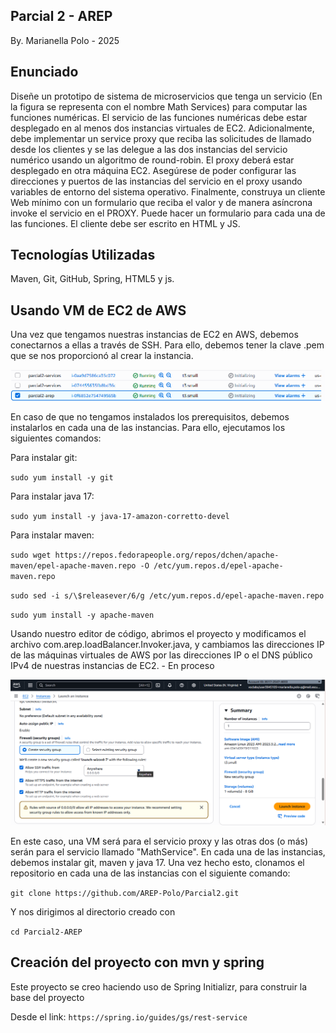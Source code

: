 ## Parcial 2 - AREP 
By. Marianella Polo - 2025

## Enunciado
Diseñe un prototipo de sistema de microservicios que tenga un servicio (En la figura se representa con el nombre Math Services) para computar las funciones numéricas.  El servicio de las funciones numéricas debe estar desplegado en al menos dos instancias virtuales de EC2. Adicionalmente, debe implementar un service proxy que reciba las solicitudes de llamado desde los clientes  y se las delegue a las dos instancias del servicio numérico usando un algoritmo de round-robin. El proxy deberá estar desplegado en otra máquina EC2. Asegúrese de poder configurar las direcciones y puertos de las instancias del servicio en el proxy usando variables de entorno del sistema operativo.  Finalmente, construya un cliente Web mínimo con un formulario que reciba el valor y de manera asíncrona invoke el servicio en el PROXY. Puede hacer un formulario para cada una de las funciones. El cliente debe ser escrito en HTML y JS.

## Tecnologías Utilizadas

Maven, Git, GitHub, Spring, HTML5 y js.

## Usando VM de EC2 de AWS
Una vez que tengamos nuestras instancias de EC2 en AWS, debemos conectarnos a ellas a través de SSH. Para ello, debemos tener la clave .pem que se nos proporcionó al crear la instancia.

![instances](images/instances.png)

En caso de que no tengamos instalados los prerequisitos, debemos instalarlos en cada una de las instancias. Para ello, ejecutamos los siguientes comandos:

Para instalar git:

`sudo yum install -y git`

Para instalar java 17:

`sudo yum install -y java-17-amazon-corretto-devel`

Para instalar maven:

`sudo wget https://repos.fedorapeople.org/repos/dchen/apache-maven/epel-apache-maven.repo -O /etc/yum.repos.d/epel-apache-maven.repo`

`sudo sed -i s/\$releasever/6/g /etc/yum.repos.d/epel-apache-maven.repo`

`sudo yum install -y apache-maven`

Usando nuestro editor de código, abrimos el proyecto y modificamos el archivo com.arep.loadBalancer.Invoker.java, y cambiamos las direcciones IP de las máquinas virtuales de AWS por las direcciones IP o el DNS público IPv4 de nuestras instancias de EC2. - En proceso

![aws-ec2](images/image.png)

En este caso, una VM será para el servicio proxy y las otras dos (o más) serán para el servicio llamado "MathService". En cada una de las instancias, debemos instalar git, maven y java 17. Una vez hecho esto, clonamos el repositorio en cada una de las instancias con el siguiente comando:

`git clone https://github.com/AREP-Polo/Parcial2.git`

Y nos dirigimos al directorio creado con

`cd Parcial2-AREP`

## Creación del proyecto con mvn y spring

Este proyecto se creo haciendo uso de Spring Initializr, para construir la base del proyecto

Desde el link: `https://spring.io/guides/gs/rest-service`





